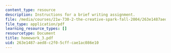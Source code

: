 ```yaml
---
content_type: resource
description: Instructions for a brief writing assignment.
file: /media/courses/21w-730-2-the-creative-spark-fall-2004/263e1487aed8c2f05cffcae1ac086e10_homework_3.pdf
file_type: application/pdf
learning_resource_types: []
resourcetype: Document
title: homework_3.pdf
uid: 263e1487-aed8-c2f0-5cff-cae1ac086e10
---
```


